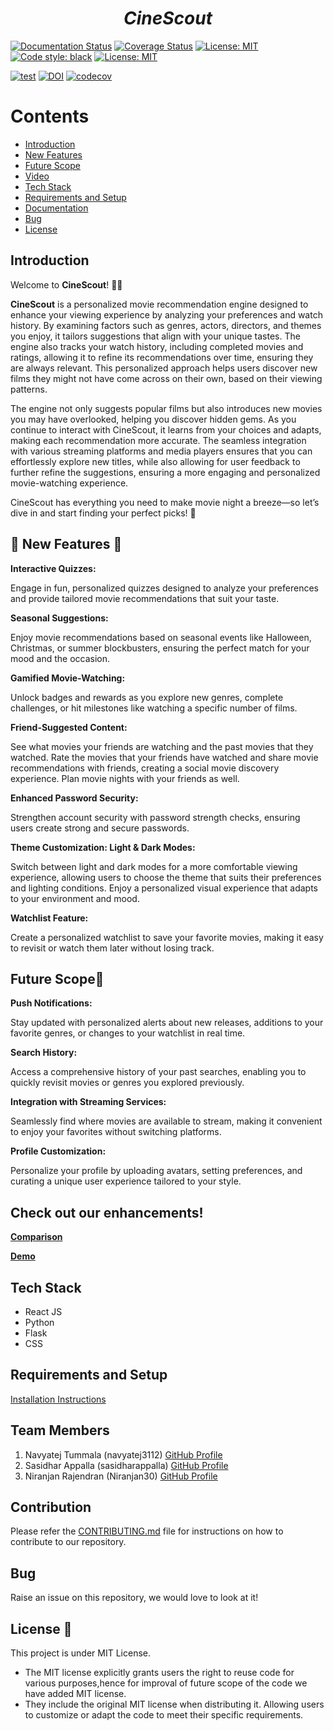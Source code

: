<p align="center">
<h1 align="center"><i>CineScout</i></h1>

<a href="https://softwareengg2024.github.io/CineScout"><img alt="Documentation Status" src="https://img.shields.io/badge/Docs-pydoc-green"></a>
<a href='https://coveralls.io/github/SoftwareEngg2024/CineScout?branch=ver_i'><img src='https://coveralls.io/repos/github/SoftwareEngg2024/CineScout/badge.svg?branch=ver_i' alt='Coverage Status' /></a>
<a href="https://github.com/SoftwareEngg2024/CineScout/blob/ver_i/LICENSE.md"><img alt="License: MIT" src="https://img.shields.io/badge/License-MIT-green"></a>
<a href="https://github.com/psf/black"><img alt="Code style: black" src="https://img.shields.io/badge/code%20style-black-000000.svg"></a>
<a href="https://github.com/SoftwareEngg2024/CineScout/blob/ver_i/LICENSE.md"><img alt="License: MIT" src="https://img.shields.io/badge/Style_Checker-Pylance-green"></a>
</p>

[![test](https://github.com/se-hw1/CineScoutp3/actions/workflows/test_and_coverage.yml/badge.svg)](https://github.com/se-hw1/CineScoutp3/actions/workflows/test_and_coverage.yml)
[![DOI](https://zenodo.org/badge/DOI/10.5281/zenodo.14226722.svg)](https://doi.org/10.5281/zenodo.14226722)
[![codecov](https://codecov.io/gh/navyatej3112/CineScout/graph/badge.svg?token=XICF9B2DY5)](https://codecov.io/gh/navyatej3112/CineScout)



# <b>Contents</b>

- [Introduction](https://github.com/SoftwareEngg2024/CineScout/tree/ver_i?tab=readme-ov-file#introduction)<br>
- [New Features](https://github.com/SoftwareEngg2024/CineScout/tree/ver_i?tab=readme-ov-file#-new-features-)
- [Future Scope](https://github.com/SoftwareEngg2024/CineScout/tree/ver_i?tab=readme-ov-file#future-scope)<br>
- [Video](https://github.com/SoftwareEngg2024/CineScout/tree/ver_i?tab=readme-ov-file#video)<br>
- [Tech Stack](https://github.com/SoftwareEngg2024/CineScout/tree/ver_i?tab=readme-ov-file#tech-stack)<br>
- [Requirements and Setup](https://github.com/SoftwareEngg2024/CineScout/tree/ver_i?tab=readme-ov-file#requirements-and-setup)<br>
- [Documentation](https://github.com/SoftwareEngg2024/CineScout/wiki)<br>
- [Bug](https://github.com/SoftwareEngg2024/CineScout/tree/ver_i?tab=readme-ov-file#bug)<br>
- [License](https://github.com/SoftwareEngg2024/CineScout/tree/ver_i?tab=readme-ov-file#license-)


## Introduction 
Welcome to **CineScout**! 🍿✨ 

**CineScout** is a personalized movie recommendation engine designed to enhance your viewing experience by analyzing your preferences and watch history. By examining factors such as genres, actors, directors, and themes you enjoy, it tailors suggestions that align with your unique tastes. The engine also tracks your watch history, including completed movies and ratings, allowing it to refine its recommendations over time, ensuring they are always relevant. This personalized approach helps users discover new films they might not have come across on their own, based on their viewing patterns.

The engine not only suggests popular films but also introduces new movies you may have overlooked, helping you discover hidden gems. As you continue to interact with CineScout, it learns from your choices and adapts, making each recommendation more accurate. The seamless integration with various streaming platforms and media players ensures that you can effortlessly explore new titles, while also allowing for user feedback to further refine the suggestions, ensuring a more engaging and personalized movie-watching experience.

CineScout has everything you need to make movie night a breeze—so let’s dive in and start finding your perfect picks! 🌟

## 🌟 New Features 🌟
**Interactive Quizzes:**

Engage in fun, personalized quizzes designed to analyze your preferences and provide tailored movie recommendations that suit your taste.

**Seasonal Suggestions:**

Enjoy movie recommendations based on seasonal events like Halloween, Christmas, or summer blockbusters, ensuring the perfect match for your mood and the occasion.

**Gamified Movie-Watching:**

Unlock badges and rewards as you explore new genres, complete challenges, or hit milestones like watching a specific number of films.

**Friend-Suggested Content:**

See what movies your friends are watching and the past movies that they watched. Rate the movies that your friends have watched and share movie recommendations with friends, creating a social movie discovery experience. Plan movie nights with your friends as well. 

**Enhanced Password Security:**

Strengthen account security with password strength checks, ensuring users create strong and secure passwords. 

**Theme Customization: Light & Dark Modes:**

Switch between light and dark modes for a more comfortable viewing experience, allowing users to choose the theme that suits their preferences and lighting conditions. Enjoy a personalized visual experience that adapts to your environment and mood.

**Watchlist Feature:**

Create a personalized watchlist to save your favorite movies, making it easy to revisit or watch them later without losing track.

## Future Scope🚀

**Push Notifications:**

Stay updated with personalized alerts about new releases, additions to your favorite genres, or changes to your watchlist in real time.

**Search History:**

Access a comprehensive history of your past searches, enabling you to quickly revisit movies or genres you explored previously.

**Integration with Streaming Services:**

Seamlessly find where movies are available to stream, making it convenient to enjoy your favorites without switching platforms.

**Profile Customization:**

Personalize your profile by uploading avatars, setting preferences, and curating a unique user experience tailored to your style.

## Check out our enhancements!

[**Comparison**](https://drive.google.com/file/d/1398eGDBceTI8XGtgwhwj8XWo6CRAhphR/view?usp=sharing) <br>

[**Demo**](https://drive.google.com/file/d/1EVkJBBIjKMmsH0sBl7V_cWwRzyxohqPx/view?usp=drive_link)

## Tech Stack 
- React JS
- Python
- Flask
- CSS


## Requirements and Setup
[Installation Instructions](https://github.com/se-hw1/CineScoutp3/edit/newbr1/INSTALL.md)


## Team Members

1. Navyatej Tummala (navyatej3112) [GitHub Profile](https://github.com/navyatej3112)
2. Sasidhar Appalla  (sasidharappalla) [GitHub Profile](https://github.com/sasidharappalla)
3. Niranjan Rajendran (Niranjan30) [GitHub Profile](https://github.com/Niranjan30)

## Contribution

Please refer the [CONTRIBUTING.md](https://github.com/se-hw1/CineScoutp3/blob/newbr1/CONTRIBUTING.md) file for instructions on how to contribute to our repository.

## Bug
Raise an issue on this repository, we would love to look at it!

## License 📃
This project is under MIT License.
- The MIT license explicitly grants users the right to reuse code for various purposes,hence for improval of future scope of the code we have added MIT license.
- They include the original MIT license when distributing it. Allowing users to customize or adapt the code to meet their specific requirements.
